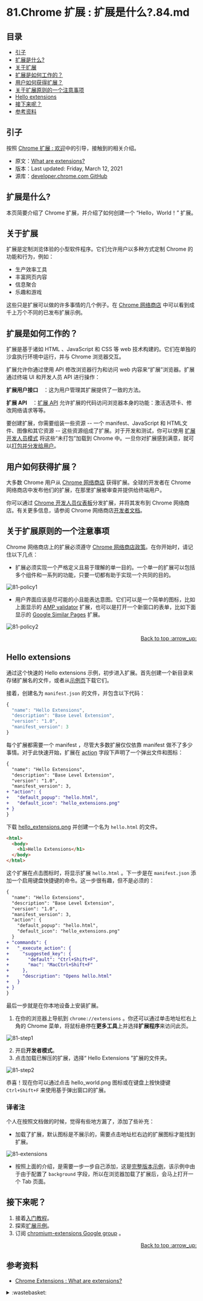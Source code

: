# 81.Chrome 扩展 : 扩展是什么?.84.md
## <a name="index"></a> 目录
- [引子](#start)
- [扩展是什么?](#what)
- [关于扩展](#about)
- [扩展是如何工作的？](#how)
- [用户如何获得扩展？](#get)
- [关于扩展原则的一个注意事项](#note)
- [Hello extensions](#hello)
- [接下来呢？](#next)
- [参考资料](#reference)


## <a name="start"></a> 引子
按照 [Chrome 扩展 : 欢迎][url-19]中的引导，接触到的相关介绍。

- 原文：[What are extensions?][url-1]
- 版本：Last updated: Friday, March 12, 2021
- 源库：[developer.chrome.com GitHub][url-2]

## <a name="what"></a> 扩展是什么?
本页简要介绍了 Chrome 扩展，并介绍了如何创建一个 “Hello，World！” 扩展。

## <a name="about"></a> 关于扩展
扩展是定制浏览体验的小型软件程序。它们允许用户以多种方式定制 Chrome 的功能和行为，例如：
- 生产效率工具
- 丰富网页内容
- 信息聚合
- 乐趣和游戏

这些只是扩展可以做的许多事情的几个例子。在 [Chrome 网络商店][url-3] 中可以看到成千上万个不同的已发布扩展示例。

## <a name="how"></a> 扩展是如何工作的？
扩展是基于诸如 HTML 、JavaScript 和 CSS 等 web 技术构建的。它们在单独的沙盒执行环境中运行，并与 Chrome 浏览器交互。

扩展允许你通过使用 API 修改浏览器行为和访问 web 内容来“扩展”浏览器。扩展通过终端 UI 和开发人员 API 进行操作：

**扩展用户接口** ：这为用户管理其扩展提供了一致的方法。

**扩展 API** ：[扩展 API][url-4] 允许扩展的代码访问浏览器本身的功能：激活选项卡、修改网络请求等等。

要创建扩展，你需要组装一些资源 -- 一个 manifest、JavaScript 和 HTML文件、图像和其它资源 -- 这些资源组成了扩展。对于开发和测试，你可以使用 [扩展开发人员模式][url-5] 将这些“未打包”加载到 Chrome 中。一旦你对扩展感到满意，就可以[打包并分发给用户][url-6]。

## <a name="get"></a> 用户如何获得扩展？
大多数 Chrome 用户从 [Chrome 网络商店][url-3] 获得扩展。全球的开发者在 Chrome 网络商店中发布他们的扩展，在那里扩展被审查并提供给终端用户。

你可以通过 [Chrome 开发人员仪表板][url-7]分发扩展，并将其发布到 Chrome 网络商店。有关更多信息，请参阅 Chrome 网络商店[开发者文档][url-8]。


## <a name="note"></a> 关于扩展原则的一个注意事项
Chrome 网络商店上的扩展必须遵守 [Chrome 网络商店政策][url-9]。在你开始时，请记住以下几点：
- 扩展必须实现一个严格定义且易于理解的单一目的。一个单一的扩展可以包括多个组件和一系列的功能，只要一切都有助于实现一个共同的目的。

![81-policy1][url-local-1]

- 用户界面应该是尽可能的小且能表达意图。它们可以是一个简单的图标，比如上面显示的 [AMP validator][url-10] 扩展，也可以是打开一个新窗口的表单，比如下面显示的 [Google Similar Pages][url-11] 扩展。

![81-policy2][url-local-2]


<div align="right"><a href="#index">Back to top :arrow_up:</a></div>

## <a name="hello"></a> Hello extensions
通过这个快速的 Hello extensions 示例，初步进入扩展。首先创建一个新目录来存储扩展名的文件，或者从[示例页][url-12]下载它们。

接着，创建名为 `manifest.json` 的文件，并包含以下代码：
```js
{
  "name": "Hello Extensions",
  "description": "Base Level Extension",
  "version": "1.0",
  "manifest_version": 3
}
```
每个扩展都需要一个 manifest ，尽管大多数扩展仅仅依靠 manifest 做不了多少事情。对于此快速开始，扩展在 [action][url-13] 字段下声明了一个弹出文件和图标：

```diff
{
  "name": "Hello Extensions",
  "description": "Base Level Extension",
  "version": "1.0",
  "manifest_version": 3,
+ "action": {
+   "default_popup": "hello.html",
+   "default_icon": "hello_extensions.png"
+ }
}
```

下载 [hello_extensions.png][url-14] 并创建一个名为 `hello.html` 的文件。

```html
<html>
  <body>
    <h1>Hello Extensions</h1>
  </body>
</html>
```

这个扩展在点击图标时，将显示扩展 `hello.html` 。下一步是在 `manifest.json` 添加一个启用键盘快捷键的命令。这一步很有趣，但不是必须的：

```diff
{
  "name": "Hello Extensions",
  "description": "Base Level Extension",
  "version": "1.0",
  "manifest_version": 3,
  "action": {
    "default_popup": "hello.html",
    "default_icon": "hello_extensions.png"
  }
+ "commands": {
+   "_execute_action": {
+     "suggested_key": {
+       "default": "Ctrl+Shift+F",
+       "mac": "MacCtrl+Shift+F"
+     },
+     "description": "Opens hello.html"
+   }
+ }
}
```

最后一步就是在你本地设备上安装扩展。
1. 在你的浏览器上导航到 `chrome://extensions` 。你还可以通过单击地址栏右上角的 Chrome 菜单，将鼠标悬停在**更多工具**上并选择**扩展程序**来访问此页。

![81-step1][url-local-3]

2. 开启**开发者模式**。
3. 点击加载已解压的扩展，选择“ Hello Extensions ”扩展的文件夹。

![81-step2][url-local-4]

恭喜！现在你可以通过点击 hello_world.png 图标或在键盘上按快捷键 `Ctrl+Shift+F` 来使用基于弹出窗口的扩展。

### 译者注
个人在按照文档做的时候，觉得有些地方漏了，添加了些补充：
- 加载了扩展，默认图标是不展示的，需要点击地址栏右边的扩展图标才能找到扩展。

![81-extensions][url-local-5]

- 按照上面的介绍，是需要一步一步自己添加，这是[完整版本示例][url-18]，该示例中由于由于配置了 `background` 字段，所以在浏览器加载了扩展后，会马上打开一个 Tab 页面。


## <a name="next"></a> 接下来呢？
1. 接着[入门教程][url-15]。
2. 探索[扩展示例][url-16]。
3. 订阅 [chromium-extensions Google group][url-17] 。


<div align="right"><a href="#index">Back to top :arrow_up:</a></div>

## <a name="reference"></a> 参考资料
- [Chrome Extensions : What are extensions?][url-1]

[url-1]:https://developer.chrome.com/docs/extensions/mv3/overview/
[url-2]:https://github.com/GoogleChrome/developer.chrome.com
[url-3]:https://chrome.google.com/webstore/category/extensions
[url-4]:https://developer.chrome.com/docs/extensions/reference/
[url-5]:https://developer.chrome.com/docs/extensions/mv3/getstarted/#manifest
[url-6]:https://developer.chrome.com/docs/webstore/publish/
[url-7]:https://chrome.google.com/webstore/devconsole
[url-8]:https://developer.chrome.com/docs/webstore/
[url-9]:https://developer.chrome.com/docs/webstore/program_policies/
[url-10]:https://chrome.google.com/webstore/detail/amp-validator/nmoffdblmcmgeicmolmhobpoocbbmknc
[url-11]:https://chrome.google.com/webstore/detail/packagetrack-package-trac/hoipjclokbelgffomjhhiflphegpmlpe
[url-12]:https://developer.chrome.com/docs/extensions/mv3/samples#search:hello
[url-13]:https://developer.chrome.com/docs/extensions/reference/action/
[url-14]:https://storage.googleapis.com/chrome-gcs-uploader.appspot.com/image/WlD8wC6g8khYWPJUsQceQkhXSlv1/gmKIT88Ha1z8VBMJFOOH.png
[url-15]:https://developer.chrome.com/docs/extensions/mv3/getstarted/
[url-16]:https://github.com/GoogleChrome/chrome-extensions-samples
[url-17]:http://groups.google.com/a/chromium.org/group/chromium-extensions
[url-18]:https://github.com/XXHolic/extensions
[url-19]:https://github.com/XXHolic/blog/issues/83

[url-local-1]:./images/81/policy1.png
[url-local-2]:./images/81/policy2.png
[url-local-3]:./images/81/step1.png
[url-local-4]:./images/81/step2.png
[url-local-5]:./images/81/extensions.png





<details>
<summary>:wastebasket:</summary>

很早的时候就听闻了[《DARK SOULS™ III》][url-game]，我也很早买了这个游戏，也是在打骨折的时候买的。

前段时间终于开始玩了，经过了 4 个小时之后，最后决定还是要抽专门的时间玩才行。原因有：
- 这个游戏机制之前从来没有接触过，跟之前接触的动作类游戏很不一样，操作要练习。
- 对于没玩过这个，有些地方很容易被小怪阴死，看着像小怪，上去几下就被干死。
- 一旦死亡或者在休息点恢复，当前场景下所有的怪都会重新刷新，这让我有些难受，推进剧情较费时。
- 主线剧情没有明确的引导，走错路很容易被怪干死，想靠自己开荒探索，感觉不切实际，难以体验到游戏的乐趣。

![81-poster][url-local-poster]

</details>

[url-game]:https://store.steampowered.com/app/374320/DARK_SOULS_III/
[url-local-poster]:./images/81/poster.jpg
